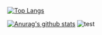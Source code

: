 [![Top Langs](https://github-readme-stats.vercel.app/api/top-langs/?username={fuki01}
)](https://github.com/anuraghazra/github-readme-stats)
<!-- ![Visitor Count](https://profile-counter.glitch.me/fuki01/count.svg)<br> -->
[![Anurag's github stats](https://github-readme-stats.vercel.app/api?username=fuki01)](https://github.com/fuki01/github-readme-stats)
![test](https://camo.githubusercontent.com/d1e31dc52cf700fe195916ba84c533b868ba02d58fe5ad5503c210324f1a6096/68747470733a2f2f692e67697068792e636f6d2f6d656469612f4c6d4e77724268656a6b4b394546503530342f323030772e77656270)

